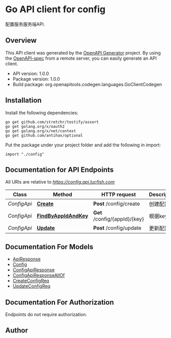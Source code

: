 # Go API client for config

配置服务服务端API.

## Overview
This API client was generated by the [OpenAPI Generator](https://openapi-generator.tech) project.  By using the [OpenAPI-spec](https://www.openapis.org/) from a remote server, you can easily generate an API client.

- API version: 1.0.0
- Package version: 1.0.0
- Build package: org.openapitools.codegen.languages.GoClientCodegen

## Installation

Install the following dependencies:

```shell
go get github.com/stretchr/testify/assert
go get golang.org/x/oauth2
go get golang.org/x/net/context
go get github.com/antihax/optional
```

Put the package under your project folder and add the following in import:

```golang
import "./config"
```

## Documentation for API Endpoints

All URIs are relative to *https://config.api.lucfish.com*

Class | Method | HTTP request | Description
------------ | ------------- | ------------- | -------------
*ConfigApi* | [**Create**](docs/ConfigApi.md#create) | **Post** /config/create | 创建配置
*ConfigApi* | [**FindByAppIdAndKey**](docs/ConfigApi.md#findbyappidandkey) | **Get** /config/{appId}/{key} | 根据key查找
*ConfigApi* | [**Update**](docs/ConfigApi.md#update) | **Post** /config/update | 更新配置


## Documentation For Models

 - [ApiResponse](docs/ApiResponse.md)
 - [Config](docs/Config.md)
 - [ConfigApiResponse](docs/ConfigApiResponse.md)
 - [ConfigApiResponseAllOf](docs/ConfigApiResponseAllOf.md)
 - [CreateConfigReq](docs/CreateConfigReq.md)
 - [UpdateConfigReq](docs/UpdateConfigReq.md)


## Documentation For Authorization

 Endpoints do not require authorization.



## Author



